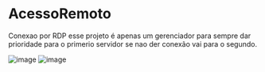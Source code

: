 # AcessoRemoto
Conexao por RDP esse projeto é apenas um gerenciador para sempre dar prioridade para o primerio servidor se nao der conexão vai para o segundo.

![image](https://github.com/user-attachments/assets/6deb585e-c07f-4b16-9163-6cec44f1e0b3)
![image](https://github.com/user-attachments/assets/df1bcc29-94d1-4d95-a978-2b8186b6321b)
